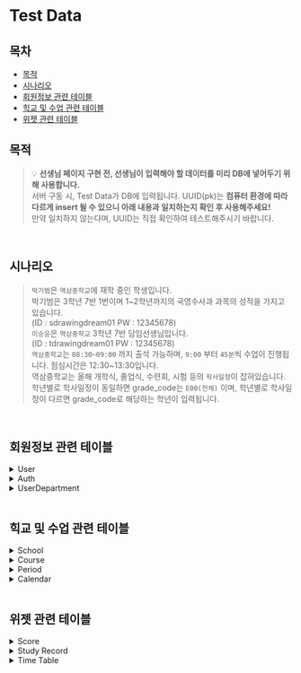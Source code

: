# Test Data

## 목차
- [목적](#목적)
- [시나리오](#시나리오)
- [회원정보 관련 테이블](#회원정보-관련-테이블)
- [힉교 및 수업 관련 테이블](#힉교-및-수업-관련-테이블)
- [위젯 관련 테이블](#위젯-관련-테이블)

## 목적
> 💡 **선생님 페이지 구현 전, 선생님이 입력해야 할 데이터를 미리 DB에 넣어두기 위해 사용합니다.** <br>
서버 구동 시, Test Data가 DB에 입력됩니다.
UUID(pk)는 **컴퓨터 환경에 따라 다르게 insert 될 수 있으니 아래 내용과 일치하는지 확인 후 사용해주세요!** <br>
만약 일치하지 않는다며, UUID는 직접 확인하여 테스트해주시기 바랍니다.
>
<br/>

## 시나리오
> `박기범`은 `역삼중학교`에 재학 중인 학생입니다. <br/>
박기범은 3학년 7반 1번이며 1~2학년까지의 국영수사과 과목의 성적을 가지고 있습니다.<br>
(ID : sdrawingdream01 PW : 12345678)<br>
`이승윤`은 `역삼중학교` 3학년 7반 담임선생님입니다. <br>
(ID : tdrawingdream01 PW : 12345678)<br>
`역삼중학교`는 `08:30~09:00` 까지 출석 가능하며, `9:00` 부터 `45분`씩 수업이 진행됩니다. 점심시간은 12:30~13:30입니다.<br>
역삼중학교는 올해 개학식, 졸업식, 수련회, 시험 등의 `학사일정`이 잡혀있습니다. <br>
학년별로 학사일정이 동일하면 grade_code는 `E00(전체)` 이며, 학년별로 학사일정이 다르면 grade_code로 해당하는 학년이 입력됩니다.
> 
<br/>

## 회원정보 관련 테이블
<details>
  <summary>User</summary>

- 유저의 기본정보가 들어가는 테이블

| id | address | address_detail | del_yn | parent_phone | phone | user_email | user_name |
| --- | --- | --- | --- | --- | --- | --- | --- |
| 00c382c2-bc41-c382-c2b2-3cc383c2ac43 |  |  | 0 | 0 | 0 | taek@naver.com | 이은택 |
| 0e5dc382-c28d-48c3-82c2-8a27485fc382 | 서울 강남구 가로수길 9 (신사동) 싸피빌딩 | 207호 | 0 | 0 | 1070000000 | teacherpark@korea.kr | 이승윤 |
| 1d7cc383-c2bb-3c61-c382-c28f4fc383c2 | 서울 마포구 가양대로 1 (상암동) | 101동 1006호 | 0 | 1090000000 | 1030000000 | sonchanghyun@naver.com | 손창현 |
| 2e3117c3-83c2-a2c3-83c2-9cc383c28443 |  |  | 0 | 0 | 0 | injubi@naver.com | 인주비 |
| 5cc382c2-9241-c383-c297-32c383c28440 | 서울 마포구 마포대로 108 (공덕동) | 308동 805호 | 0 | 1090000000 | 1050000000 | leedaye@naver.com | 이다예 |
| 62c382c2-a251-3e19-c382-c2b34b46c382 | 서울 강남구 가로수길 5 (신사동) | 201동 706호 | 0 | 0 | 1090000000 | taek@naver.com | 이은택 |
| 70c382c2-b7c3-83c2-9852-20c382c2a54c | 서울 강남구 역삼로2길 5 (역삼동) 드드아파트 | 1동 304호 | 0 | 1100000000 | 1080000000 | student@naver.com | 박기범 |
| 745106c3-83c2-8871-c382-c28440c382c2 |  |  | 0 | 0 | 0 | jangjunbeom@naver.com | 장준범 |
| c382c286-c382-c28c-c382-c295c383c280 |  |  | 0 | 0 | 0 | taehee@naver.com | 이태희 |
| c382c28d-13c3-83c2-a2c3-83c2a12c0942 |  |  | 0 | 0 | 0 | nahyeon@naver.com | 최나현 |
| c382c29a-c382-c2ad-26c3-83c285c382c2 |  |  | 0 | 0 | 0 | jejinmyeong@naver.com | 제진명 |
| c382c2a0-c382-c284-c383-c29ac383c29c |  |  | 0 | 0 | 0 | joseph@naver.com | 서요셉 |
| c383c2be-7647-c382-c292-502a47c383c2 | 서울 강남구 강남대로 302-2 (역삼동) 드로잉드림 | 1004호 | 0 | 0 | 1010000000 | teacherkim@korea.kr | 안희경 |

</details>


<details>
  <summary>Auth</summary>

- 유저의 로그인 정보가 들어가는 테이블
- 실제 테이블에는 password가 인코딩된 값으로 들어감 (PW:12345678)

| id | password | del_yn | login_id | user_id |
| --- | --- | --- | --- | --- |
| 012731c3-83c2-bd7a-1e40-53c382c2aac3 | ... | 0 | sdrawingdream05 | c382c29a-c382-c2ad-26c3-83c285c382c2 |
| 0b73365e-c383-c2ba-734f-0cc382c2b800 | ... | 0 | tdrawingdream02 | c383c2be-7647-c382-c292-502a47c383c2 |
| 13c383c2-a3c3-82c2-b544-c382c2a41540 | ... | 0 | sdrawingdream08 | c382c28d-13c3-83c2-a2c3-83c2a12c0942 |
| 306a521b-c383-c281-694e-50c382c2aec3 | ... | 0 | sdrawingdream09 | 00c382c2-bc41-c382-c2b2-3cc383c2ac43 |
| 33c383c2-92c3-83c2-9167-c382c285c383 | ... | 0 | sdrawingdream03 | 5cc382c2-9241-c383-c297-32c383c28440 |
| 6b12c383-c2ae-110f-0748-67c382c28651 | ... | 0 | sdrawingdream07 | c382c286-c382-c28c-c382-c295c383c280 |
| 6ec382c2-ba79-c383-c2b2-47784c1bc382 | ... | 0 | sdrawingdream02 | 1d7cc383-c2bb-3c61-c382-c28f4fc383c2 |
| 73c383c2-b4c3-83c2-9072-c383c2972b49 | ... | 0 | sdrawingdream01 | 70c382c2-b7c3-83c2-9852-20c382c2a54c |
| c382c293-c383-c2b5-37c3-82c2ba7c4d4e | ... | 0 | sdrawingdream04 | 2e3117c3-83c2-a2c3-83c2-9cc383c28443 |
| c382c2a6-655f-5cc3-83c2-aa5042c382c2 | ... | 0 | tdrawingdream01 | 0e5dc382-c28d-48c3-82c2-8a27485fc382 |
| c382c2ad-1f7e-106c-c382-c29246c382c2 | ... | 0 | sdrawingdream10 | c382c2a0-c382-c284-c383-c29ac383c29c |
| c383c2a0-376c-5737-0e41-2cc382c2b15f | ... | 0 | tdrawingdream03 | 62c382c2-a251-3e19-c382-c2b34b46c382 |
| c383c2b4-c383-c2b0-c383-c294c383c292 | ... | 0 | sdrawingdream06 | 745106c3-83c2-8871-c382-c28440c382c2 |
</details>

<details>
  <summary>UserDepartment</summary>

- 유저의 소속정보가 들어가는 테이블

| id | approval_code | class_code | del_yn | grade_code | state_code | student_no | user_code | school_id | user_id |
| --- | --- | --- | --- | --- | --- | --- | --- | --- | --- |
| c3bf1064-c3ad-3cc2-8c47-c292c297c29a | N01 | F02 | 0 | E01 |  |  | A03 | 6dc382c2-ae11-72c3-82c2-9e194cc382c2 | c383c2be-7647-c382-c292-502a47c383c2 |
| c3b4c299-c3a4-c3b5-590b-4a7ac290c384 | N01 | F07 | 0 | E03 |  | 4 | A04 | 6dc382c2-ae11-72c3-82c2-9e194cc382c2 | 2e3117c3-83c2-a2c3-83c2-9cc383c28443 |
| 3bc2a019-31c2-a972-41c2-a9c2be461ec3 | N01 | F07 | 0 | E03 |  | 5 | A04 | 6dc382c2-ae11-72c3-82c2-9e194cc382c2 | c382c29a-c382-c2ad-26c3-83c285c382c2 |
| 1bc38522-6646-2243-c399-c2a0c295c387 | N01 | F07 | 0 | E03 |  | 2 | A04 | 6dc382c2-ae11-72c3-82c2-9e194cc382c2 | 1d7cc383-c2bb-3c61-c382-c28f4fc383c2 |
| c3956dc3-a8c2-aec2-9e21-4437c29bc28b | N01 | F07 | 0 | E03 |  | 6 | A04 | 6dc382c2-ae11-72c3-82c2-9e194cc382c2 | 745106c3-83c2-8871-c382-c28440c382c2 |
| c28d2fc2-8dc2-bbc2-bdc3-9c4803c29dc2 | N01 | F07 | 0 | E03 |  | 7 | A04 | 6dc382c2-ae11-72c3-82c2-9e194cc382c2 | c382c28d-13c3-83c2-a2c3-83c2a12c0942 |
| c29027c2-81c3-914a-374d-46c299c2b0c3 | N01 | F07 | 0 | E03 |  | 8 | A04 | 6dc382c2-ae11-72c3-82c2-9e194cc382c2 | c382c2a0-c382-c284-c383-c29ac383c29c |
| 572f62c3-8f22-c399-4fc3-94c2bd4d066b | N01 | F05 | 0 | E02 |  |  | A03 | 6dc382c2-ae11-72c3-82c2-9e194cc382c2 | 62c382c2-a251-3e19-c382-c2b34b46c382 |
| c3b8c2b7-c399-c39d-08c2-a94705c2bbc2 | N01 | F07 | 0 | E03 |  | 1 | A04 | 6dc382c2-ae11-72c3-82c2-9e194cc382c2 | 70c382c2-b7c3-83c2-9852-20c382c2a54c |
| 6e00c38e-61c3-bb57-4a50-c2acc2bd6d2a | N01 | F07 | 0 | E03 |  | 3 | A04 | 6dc382c2-ae11-72c3-82c2-9e194cc382c2 | 5cc382c2-9241-c383-c297-32c383c28440 |
| 2e1dc284-c28f-c297-c394-456fc294c388 | N01 | F07 | 0 | E03 |  |  | A03 | 6dc382c2-ae11-72c3-82c2-9e194cc382c2 | 0e5dc382-c28d-48c3-82c2-8a27485fc382 |
| c2882557-c38d-c2b3-7c49-c2b6c2b7c2a5 | N01 | F07 | 0 | E03 |  | 9 | A04 | 6dc382c2-ae11-72c3-82c2-9e194cc382c2 | c382c286-c382-c28c-c382-c295c383c280 |
| 04496256-4515-49c2-bac2-af10c3ab6f36 | N01 | F07 | 0 | E03 |  | 10 | A04 | 6dc382c2-ae11-72c3-82c2-9e194cc382c2 | 00c382c2-bc41-c382-c2b2-3cc383c2ac43 |
</details>
<br/>

## 힉교 및 수업 관련 테이블
<details>
  <summary>School</summary>

- 학교정보가 들어가는 테이블

| id | school_code | school_name | school_serial_no | del_yn |
| --- | --- | --- | --- | --- |
| 6dc382c2-ae11-72c3-82c2-9e194cc382c2 | D02 | 역삼중학교 | 7091444 | false |

</details>


<details>
  <summary>Course</summary>

- 수업정보가 들어가는 테이블

| id | del_yn | online_class_exists_yn | subject_code | user_id |
| --- | --- | --- | --- | --- |
| 2f3b55c3-83c2-a244-c383-c2a342c383c2 | 0 | 0 | G0503 | 62c382c2-a251-3e19-c382-c2b34b46c382 |
| 42c383c2-a2c3-82c2-bf50-775e4a66c382 | 0 | 0 | G0900 | 0e5dc382-c28d-48c3-82c2-8a27485fc382 |
| 594364c3-83c2-b1c3-82c2-bec383c29a4d | 0 | 0 | G0700 | 0e5dc382-c28d-48c3-82c2-8a27485fc382 |
| 6bc382c2-90c3-82c2-a265-5a4d4802c382 | 0 | 0 | G0100 | c383c2be-7647-c382-c292-502a47c383c2 |
| c382c280-4bc3-83c2-9135-c382c2a4c383 | 0 | 0 | G0200 | c383c2be-7647-c382-c292-502a47c383c2 |
| c382c28c-c382-c2b5-2957-7900481cc382 | 0 | 0 | G1001 | 62c382c2-a251-3e19-c382-c2b34b46c382 |
| c382c296-4246-c382-c2b5-07c383c2934f | 0 | 0 | G0600 | 0e5dc382-c28d-48c3-82c2-8a27485fc382 |
| c382c2a8-1112-08c3-82c2-ad4b4ac382c2 | 0 | 0 | G1006 | 62c382c2-a251-3e19-c382-c2b34b46c382 |
| c383c284-c383-c286-20c3-83c28ec382c2 | 0 | 0 | G0500 | 0e5dc382-c28d-48c3-82c2-8a27485fc382 |
| c383c2ad-6113-c383-c2b2-1d254572c382 | 0 | 0 | G1100 | 0e5dc382-c28d-48c3-82c2-8a27485fc382 |
| c383c2b0-c383-c295-c382-c29031772946 | 0 | 0 | G0400 | 62c382c2-a251-3e19-c382-c2b34b46c382 |
| c383c2b2-6552-154c-724b-c382c2adc382 | 0 | 0 | G0300 | c383c2be-7647-c382-c292-502a47c383c2 |
| c383c2b6-c383-c2ab-043a-7d7e42c382c2 | 0 | 0 | G0802 | 0e5dc382-c28d-48c3-82c2-8a27485fc382 |
| c383c2bd-64c3-82c2-92c3-83c2b5c383c2 | 0 | 0 | G0801 | c383c2be-7647-c382-c292-502a47c383c2 |
</details>

<details>
  <summary>Period</summary>

- 교시별 시간표 정보가 들어가는 테이블

| id | del_yn | end_time | period_code | start_time | school_id |
| --- | --- | --- | --- | --- | --- |
| 18c383c2-9fc3-82c2-8ac3-83c2956e6249 | 0 | 10:40:00 | I02 | 09:55:00 | 6dc382c2-ae11-72c3-82c2-9e194cc382c2 |
| 35c383c2-a1c3-83c2-a0c3-82c29e1b1d49 | 0 | 11:35:00 | I03 | 10:50:00 | 6dc382c2-ae11-72c3-82c2-9e194cc382c2 |
| 40c382c2-93c3-83c2-b6c3-82c2ba6bc383 | 0 | 16:05:00 | I07 | 15:20:00 | 6dc382c2-ae11-72c3-82c2-9e194cc382c2 |
| 40c382c2-970b-2a63-c383-c2834fc382c2 | 0 | 15:10:00 | I06 | 14:25:00 | 6dc382c2-ae11-72c3-82c2-9e194cc382c2 |
| c382c29a-4903-3e56-214b-3fc382c284c3 | 0 | 17:00:00 | I08 | 16:15:00 | 6dc382c2-ae11-72c3-82c2-9e194cc382c2 |
| c382c29d-c382-c2ae-62c3-82c292c383c2 | 0 | 12:30:00 | I04 | 11:45:00 | 6dc382c2-ae11-72c3-82c2-9e194cc382c2 |
| c382c2b4-1e77-c382-c2bf-067a441fc382 | 0 | 09:45:00 | I01 | 09:00:00 | 6dc382c2-ae11-72c3-82c2-9e194cc382c2 |
| c382c2be-79c3-82c2-b4c3-83c29f2ac383 | 0 | 14:15:00 | I05 | 13:30:00 | 6dc382c2-ae11-72c3-82c2-9e194cc382c2 |
| c383c2bd-0e6f-09c3-82c2-9b4a4000c382 | 0 | 09:00:00 | I00 | 08:30:00 | 6dc382c2-ae11-72c3-82c2-9e194cc382c2 |
</details>

<details>
  <summary>Calendar</summary>

- 학교별 학사일정 정보가 들어가는 테이블

| id | calendar_code | del_yn | end_date | grade_code | semester_code | start_date | test_code | school_id |
| --- | --- | --- | --- | --- | --- | --- | --- | --- |
| 00c383c2-b108-c383-c2af-c382c2b86742 | J10 | 0 | 2022-12-08 | E03 | O02 | 2022-12-07 | J1002 | 6dc382c2-ae11-72c3-82c2-9e194cc382c2 |
| 06c382c2-b765-7fc3-83c2-ac064c48c382 | J03 | 0 | 2022-07-15 | E00 | O01 | 2022-07-15 |  | 6dc382c2-ae11-72c3-82c2-9e194cc382c2 |
| 183a2f28-1fc3-83c2-8a4e-c383c2aec382 | J07 | 0 | 2022-10-25 | E02 | O02 | 2022-10-23 |  | 6dc382c2-ae11-72c3-82c2-9e194cc382c2 |
| 194bc383-c28c-1dc3-82c2-90c383c2ac47 | J10 | 0 | 2022-07-05 | E02 | O01 | 2022-07-04 | J1002 | 6dc382c2-ae11-72c3-82c2-9e194cc382c2 |
| 1c46c383-c292-0ac3-82c2-8401454ec382 | J08 | 0 | 2022-10-25 | E01 | O02 | 2022-10-23 |  | 6dc382c2-ae11-72c3-82c2-9e194cc382c2 |
| 331d7605-0f1a-477e-c382-c2b1c382c287 | J09 | 0 | 2022-12-28 | E02 | O02 | 2022-12-28 |  | 6dc382c2-ae11-72c3-82c2-9e194cc382c2 |
| 3ac383c2-b544-1d01-7e47-c382c292c382 | J05 | 0 | 2022-05-04 | E00 | O01 | 2022-05-04 |  | 6dc382c2-ae11-72c3-82c2-9e194cc382c2 |
| 3bc382c2-88c3-82c2-b9c3-83c292c382c2 | J01 | 0 | 2022-03-02 | E00 | O01 | 2022-03-02 |  | 6dc382c2-ae11-72c3-82c2-9e194cc382c2 |
| 3e00c382-c2bf-c383-c286-627a45c383c2 | J10 | 0 | 2022-10-05 | E03 | O02 | 2022-10-04 | J1001 | 6dc382c2-ae11-72c3-82c2-9e194cc382c2 |
| 505f61c3-82c2-b4c3-82c2-bc274003c382 | J09 | 0 | 2022-12-28 | E01 | O02 | 2022-12-28 |  | 6dc382c2-ae11-72c3-82c2-9e194cc382c2 |
| 5a01c382-c292-c383-c2a6-c382c2aec382 | J02 | 0 | 2022-12-28 | E03 | O02 | 2022-12-28 |  | 6dc382c2-ae11-72c3-82c2-9e194cc382c2 |
| 61c382c2-9c33-442d-5f47-c383c281c382 | J10 | 0 | 2022-04-28 | E02 | O01 | 2022-04-27 | J1001 | 6dc382c2-ae11-72c3-82c2-9e194cc382c2 |
| 78c382c2-8cc3-83c2-8bc3-83c2bac383c2 | J10 | 0 | 2022-12-08 | E02 | O02 | 2022-12-07 | J1002 | 6dc382c2-ae11-72c3-82c2-9e194cc382c2 |
| 7f660924-1457-44c3-83c2-80c382c2bec3 | J10 | 0 | 2022-04-28 | E03 | O01 | 2022-04-27 | J1001 | 6dc382c2-ae11-72c3-82c2-9e194cc382c2 |
| c382c2a3-5dc3-82c2-a3c3-83c293c382c2 | J10 | 0 | 2022-07-05 | E03 | O01 | 2022-07-04 | J1002 | 6dc382c2-ae11-72c3-82c2-9e194cc382c2 |
| c382c2bb-30c3-82c2-a518-c382c2aec382 | J06 | 0 | 2022-05-13 | E00 | O01 | 2022-05-13 |  | 6dc382c2-ae11-72c3-82c2-9e194cc382c2 |
| c383c2a7-04c3-82c2-aec3-83c2ba5ac383 | J10 | 0 | 2022-10-05 | E02 | O02 | 2022-10-04 | J1001 | 6dc382c2-ae11-72c3-82c2-9e194cc382c2 |
| c383c2ad-55c3-83c2-b32e-64c383c28e4b | J04 | 0 | 2022-08-08 | E00 | O02 | 2022-08-08 |  | 6dc382c2-ae11-72c3-82c2-9e194cc382c2 |
| c383c2b5-c382-c2a2-c383-c2a424c382c2 | J07 | 0 | 2022-10-25 | E03 | O02 | 2022-10-23 |  | 6dc382c2-ae11-72c3-82c2-9e194cc382c2 |
| c38d2977-c3be-c28e-6e11-c3acc296c28c | J05 | 0 | 2022-02-14 | E00 | O02 | 2022-02-14 |  | 6dc382c2-ae11-72c3-82c2-9e194cc382c2 |
| c38d2978-1cc2-8e6e-11c3-acc296c28cc2 | J02 | 0 | 2022-02-11 | E00 | O02 | 2022-02-11 |  | 6dc382c2-ae11-72c3-82c2-9e194cc382c2 |

</details>
<br/>

## 위젯 관련 테이블
<details>
  <summary>Score</summary>

- 학생별 성적정보가 들어가는 테이블
- 박기범 학생 1~2학년까지의 국영수사과 과목 성적
    
    | id | grade_code | semester_code | test_code | subject_code | score | del_yn | user_id |
    | --- | --- | --- | --- | --- | --- | --- | --- |
    | 00443911-c382-c2a6-774b-c383c2abc382 | 0 | E01 | 96 | O02 | G0200 | J1001 | 70c382c2-b7c3-83c2-9852-20c382c2a54c |
    | 00c382c2-b5c3-83c2-b9c3-82c28921c382 | 0 | E01 | 92 | O02 | G0100 | J1001 | 70c382c2-b7c3-83c2-9852-20c382c2a54c |
    | 1f731871-c382-c297-c382-c28d460ac382 | 0 | E01 | 98 | O01 | G0300 | J1002 | 70c382c2-b7c3-83c2-9852-20c382c2a54c |
    | 22c382c2-a230-c382-c292-c383c2b15140 | 0 | E02 | 78 | O01 | G0300 | J1002 | 70c382c2-b7c3-83c2-9852-20c382c2a54c |
    | 26c382c2-a1c3-83c2-8504-5b354919c382 | 0 | E01 | 100 | O01 | G0100 | J1001 | 70c382c2-b7c3-83c2-9852-20c382c2a54c |
    | 2cc383c2-bb2d-612f-3a45-14c382c2802c | 0 | E01 | 93 | O01 | G0300 | J1001 | 70c382c2-b7c3-83c2-9852-20c382c2a54c |
    | 32c383c2-9c7c-0ac3-82c2-8b594439c382 | 0 | E02 | 88 | O01 | G0100 | J1002 | 70c382c2-b7c3-83c2-9852-20c382c2a54c |
    | 41597d2a-4529-4206-c382-c2a5c382c2bf | 0 | E02 | 100 | O01 | G0300 | J1001 | 70c382c2-b7c3-83c2-9852-20c382c2a54c |
    | 41c382c2-80c3-82c2-97c3-82c2b2c383c2 | 0 | E01 | 80 | O02 | G0100 | J1002 | 70c382c2-b7c3-83c2-9852-20c382c2a54c |
    | 4373c382-c28e-c383-c286-c382c2bfc382 | 0 | E02 | 100 | O01 | G0500 | J1002 | 70c382c2-b7c3-83c2-9852-20c382c2a54c |
    | 4621c382-c2a7-51c3-83c2-b24941c382c2 | 0 | E01 | 100 | O01 | G0500 | J1002 | 70c382c2-b7c3-83c2-9852-20c382c2a54c |
    | 5271c382-c2a2-c383-c293-c383c2871d44 | 0 | E01 | 89 | O01 | G0200 | J1001 | 70c382c2-b7c3-83c2-9852-20c382c2a54c |
    | 537d5037-c383-c2b6-0f47-69c382c28ec3 | 0 | E02 | 85 | O02 | G0500 | J1002 | 70c382c2-b7c3-83c2-9852-20c382c2a54c |
    | 53c382c2-8552-c382-c285-471c4cc382c2 | 0 | E01 | 95 | O02 | G0600 | J1001 | 70c382c2-b7c3-83c2-9852-20c382c2a54c |
    | 56323651-1808-4239-c382-c2ac3762c382 | 0 | E01 | 88 | O01 | G0600 | J1002 | 70c382c2-b7c3-83c2-9852-20c382c2a54c |
    | 5704c382-c284-5273-c383-c28e40c383c2 | 0 | E01 | 78 | O01 | G0100 | J1002 | 70c382c2-b7c3-83c2-9852-20c382c2a54c |
    | 5e5a4808-242f-494e-c382-c288c383c29d | 0 | E02 | 96 | O02 | G0600 | J1001 | 70c382c2-b7c3-83c2-9852-20c382c2a54c |
    | 5e62394d-c382-c282-c382-c281464cc382 | 0 | E02 | 92 | O01 | G0200 | J1002 | 70c382c2-b7c3-83c2-9852-20c382c2a54c |
    | 60352fc3-83c2-8220-c383-c2be44c382c2 | 0 | E01 | 90 | O01 | G0200 | J1002 | 70c382c2-b7c3-83c2-9852-20c382c2a54c |
    | 69612dc3-82c2-b9c3-83c2-98c382c2af4f | 0 | E01 | 100 | O02 | G0300 | J1002 | 70c382c2-b7c3-83c2-9852-20c382c2a54c |
    | 6a346971-c382-c293-c382-c2ac4b32c382 | 0 | E02 | 85 | O01 | G0500 | J1001 | 70c382c2-b7c3-83c2-9852-20c382c2a54c |
    | 74c382c2-a4c3-83c2-8779-65c382c29948 | 0 | E01 | 94 | O02 | G0300 | J1001 | 70c382c2-b7c3-83c2-9852-20c382c2a54c |
    | 787bc382-c2b5-71c3-83c2-8bc382c2984a | 0 | E02 | 84 | O02 | G0300 | J1002 | 70c382c2-b7c3-83c2-9852-20c382c2a54c |
    | 7a2d47c3-82c2-90c3-83c2-97384b79c382 | 0 | E02 | 98 | O02 | G0100 | J1002 | 70c382c2-b7c3-83c2-9852-20c382c2a54c |
    | 7dc383c2-916b-55c3-83c2-b5c383c28741 | 0 | E01 | 80 | O01 | G0600 | J1001 | 70c382c2-b7c3-83c2-9852-20c382c2a54c |
    | c382c283-c382-c28b-204e-13c383c2ab4e | 0 | E02 | 85 | O02 | G0500 | J1001 | 70c382c2-b7c3-83c2-9852-20c382c2a54c |
    | c382c28e-c382-c2b5-c382-c29b66c383c2 | 0 | E02 | 86 | O02 | G0100 | J1001 | 70c382c2-b7c3-83c2-9852-20c382c2a54c |
    | c382c299-c383-c29e-c383-c2bec383c28e | 0 | E01 | 100 | O02 | G0500 | J1001 | 70c382c2-b7c3-83c2-9852-20c382c2a54c |
    | c382c29c-411e-c383-c287-c382c2b3c383 | 0 | E01 | 100 | O02 | G0600 | J1002 | 70c382c2-b7c3-83c2-9852-20c382c2a54c |
    | c382c2af-59c3-82c2-9405-c383c2803948 | 0 | E01 | 76 | O01 | G0500 | J1001 | 70c382c2-b7c3-83c2-9852-20c382c2a54c |
    | c382c2bd-c383-c2a3-c383-c29dc383c2b4 | 0 | E02 | 80 | O01 | G0200 | J1001 | 70c382c2-b7c3-83c2-9852-20c382c2a54c |
    | c383c285-6ac3-83c2-aec3-83c29bc382c2 | 0 | E01 | 75 | O02 | G0200 | J1002 | 70c382c2-b7c3-83c2-9852-20c382c2a54c |
    | c383c291-1d2b-51c3-83c2-8bc383c2a74a | 0 | E02 | 80 | O01 | G0600 | J1001 | 70c382c2-b7c3-83c2-9852-20c382c2a54c |
    | c383c294-c383-c281-c382-c2a23c797143 | 0 | E02 | 82 | O02 | G0300 | J1001 | 70c382c2-b7c3-83c2-9852-20c382c2a54c |
    | c383c295-c382-c2ae-6fc3-83c293623a40 | 0 | E02 | 88 | O02 | G0200 | J1001 | 70c382c2-b7c3-83c2-9852-20c382c2a54c |
    | c383c296-c382-c2b7-2e4e-c383c298c382 | 0 | E02 | 72 | O01 | G0100 | J1001 | 70c382c2-b7c3-83c2-9852-20c382c2a54c |
    | c383c299-c383-c2b4-c382-c2a5c383c295 | 0 | E02 | 92 | O02 | G0200 | J1002 | 70c382c2-b7c3-83c2-9852-20c382c2a54c |
    | c383c2a1-c383-c2a8-54c3-83c29027c383 | 0 | E01 | 95 | O02 | G0500 | J1002 | 70c382c2-b7c3-83c2-9852-20c382c2a54c |
    | c383c2ba-40c3-82c2-aec3-82c2b9c382c2 | 0 | E02 | 97 | O02 | G0600 | J1002 | 70c382c2-b7c3-83c2-9852-20c382c2a54c |
    | c383c2bd-c382-c28c-c383-c293c382c295 | 0 | E02 | 74 | O01 | G0600 | J1002 | 70c382c2-b7c3-83c2-9852-20c382c2a54c |
</details>


<details>
  <summary>Study Record</summary>

- 학생별 공부기록 정보가 들어가는 테이블

| id | del_yn | duration_time | end_time | start_time | study_date | title | user_id |
| --- | --- | --- | --- | --- | --- | --- | --- |
| 2353c29b-c3a5-21c2-bf46-57c29f4cc3b6 | 0 | 01:00:00 | 2022-02-16 11:30:00.000000 | 2022-02-16 10:30:00.000000 | 2022-02-16 | 영어 | 70c382c2-b7c3-83c2-9852-20c382c2a54c |
| 2a6ac381-11c2-a631-4e15-c29a38c2a0c2 | 0 | 01:15:00 | ‣ | ‣ | ‣ | 과학 | 70c382c2-b7c3-83c2-9852-20c382c2a54c |
| 34c3a0c2-ba59-c2b3-c2bb-49c38bc2adc3 | 0 | 00:50:00 | ‣ | ‣ | ‣ | 국어 | 70c382c2-b7c3-83c2-9852-20c382c2a54c |
| 4370c284-c3ab-5dc3-8841-c287c28c5a52 | 0 | 00:50:00 | ‣ | ‣ | ‣ | 국어 | 70c382c2-b7c3-83c2-9852-20c382c2a54c |
| 54c2ba02-c2b0-c39a-c381-4cc28cc2b37b | 0 | 00:50:00 | ‣ | ‣ | ‣ | 국어 | 70c382c2-b7c3-83c2-9852-20c382c2a54c |
| 5dc28ac2-9152-c3ae-c2a3-441bc29f4fc2 | 0 | 01:15:00 | ‣ | ‣ | ‣ | 과학 | 70c382c2-b7c3-83c2-9852-20c382c2a54c |
| 6c0bc3a0-5f68-6a45-28c2-a64503c296c3 | 0 | 01:00:00 | ‣ | ‣ | ‣ | 영어 | 70c382c2-b7c3-83c2-9852-20c382c2a54c |
| c39879c2-810d-52c3-a84f-11c2963cc3bc | 0 | 01:00:00 | ‣ | ‣ | ‣ | 영어 | 70c382c2-b7c3-83c2-9852-20c382c2a54c |
| c39a5847-c2ab-c2ae-c2a2-4ec3a1c2b8c3 | 0 | 01:15:00 | ‣ | ‣ | ‣ | 과학 | 70c382c2-b7c3-83c2-9852-20c382c2a54c |
</details>


<details>
  <summary>Time Table</summary>

- 학생별 교과 시간표가 들어가는 테이블(박기범 학생 Data만 예시로 나타냄)

| id | day_code | del_yn | period_code | semester_code | course_id | user_id |
| --- | --- | --- | --- | --- | --- | --- |
| c28a615c-c283-c28e-6e11-c3acc296c28c | H01 | 0 | I01 | O01 | 6bc382c2-90c3-82c2-a265-5a4d4802c382 | c382c29a-c382-c2ad-26c3-83c285c382c2 |
| c28a615c-c28b-c28e-6e11-c3acc296c28c | H01 | 0 | I02 | O01 | c382c280-4bc3-83c2-9135-c382c2a4c383 | c382c29a-c382-c2ad-26c3-83c285c382c2 |
| c28a615c-c291-c28e-6e11-c3acc296c28c | H01 | 0 | I03 | O01 | c383c2b2-6552-154c-724b-c382c2adc382 | c382c29a-c382-c2ad-26c3-83c285c382c2 |
| c28a615c-c299-c28e-6e11-c3acc296c28c | H01 | 0 | I04 | O01 | 594364c3-83c2-b1c3-82c2-bec383c29a4d | c382c29a-c382-c2ad-26c3-83c285c382c2 |
| c28a615c-c2a2-c28e-6e11-c3acc296c28c | H01 | 0 | I05 | O01 | c383c2b6-c383-c2ab-043a-7d7e42c382c2 | c382c29a-c382-c2ad-26c3-83c285c382c2 |
| c28a615c-c2a8-c28e-6e11-c3acc296c28c | H01 | 0 | I06 | O01 | c382c28c-c382-c2b5-2957-7900481cc382 | c382c29a-c382-c2ad-26c3-83c285c382c2 |
| c28a615c-c2b0-c28e-6e11-c3acc296c28c | H01 | 0 | I07 | O01 | c383c2b0-c383-c295-c382-c29031772946 | c382c29a-c382-c2ad-26c3-83c285c382c2 |
| c28a615c-c2b7-c28e-6e11-c3acc296c28c | H02 | 0 | I01 | O01 | c383c2b2-6552-154c-724b-c382c2adc382 | c382c29a-c382-c2ad-26c3-83c285c382c2 |
| c28a615c-c2be-c28e-6e11-c3acc296c28c | H02 | 0 | I02 | O01 | c383c284-c383-c286-20c3-83c28ec382c2 | c382c29a-c382-c2ad-26c3-83c285c382c2 |
| c28a615c-c385-c28e-6e11-c3acc296c28c | H02 | 0 | I03 | O01 | 42c383c2-a2c3-82c2-bf50-775e4a66c382 | c382c29a-c382-c2ad-26c3-83c285c382c2 |
| c28a615c-c38c-c28e-6e11-c3acc296c28c | H02 | 0 | I04 | O01 | c382c280-4bc3-83c2-9135-c382c2a4c383 | c382c29a-c382-c2ad-26c3-83c285c382c2 |
| c28a615c-c392-c28e-6e11-c3acc296c28c | H02 | 0 | I05 | O01 | c383c2ad-6113-c383-c2b2-1d254572c382 | c382c29a-c382-c2ad-26c3-83c285c382c2 |
| c28a615c-c39a-c28e-6e11-c3acc296c28c | H02 | 0 | I06 | O01 | 6bc382c2-90c3-82c2-a265-5a4d4802c382 | c382c29a-c382-c2ad-26c3-83c285c382c2 |
| c28a615c-c3a1-c28e-6e11-c3acc296c28c | H02 | 0 | I07 | O01 | 2f3b55c3-83c2-a244-c383-c2a342c383c2 | c382c29a-c382-c2ad-26c3-83c285c382c2 |
| c28a615c-c3a8-c28e-6e11-c3acc296c28c | H03 | 0 | I01 | O01 | c383c284-c383-c286-20c3-83c28ec382c2 | c382c29a-c382-c2ad-26c3-83c285c382c2 |
| c28a615c-c3be-c28e-6e11-c3acc296c28c | H03 | 0 | I02 | O01 | c382c296-4246-c382-c2b5-07c383c2934f | c382c29a-c382-c2ad-26c3-83c285c382c2 |
| c28a615d-05c2-8e6e-11c3-acc296c28cc2 | H03 | 0 | I03 | O01 | c383c2b2-6552-154c-724b-c382c2adc382 | c382c29a-c382-c2ad-26c3-83c285c382c2 |
| c28a615d-0ec2-8e6e-11c3-acc296c28cc2 | H03 | 0 | I04 | O01 | 6bc382c2-90c3-82c2-a265-5a4d4802c382 | c382c29a-c382-c2ad-26c3-83c285c382c2 |
| c28a615d-15c2-8e6e-11c3-acc296c28cc2 | H03 | 0 | I05 | O01 | c383c2b0-c383-c295-c382-c29031772946 | c382c29a-c382-c2ad-26c3-83c285c382c2 |
| c28a615d-1cc2-8e6e-11c3-acc296c28cc2 | H03 | 0 | I06 | O01 | c383c2b6-c383-c2ab-043a-7d7e42c382c2 | c382c29a-c382-c2ad-26c3-83c285c382c2 |
| c28a615d-23c2-8e6e-11c3-acc296c28cc2 | H03 | 0 | I07 | O01 | c383c2ad-6113-c383-c2b2-1d254572c382 | c382c29a-c382-c2ad-26c3-83c285c382c2 |
| c28a615d-2ac2-8e6e-11c3-acc296c28cc2 | H04 | 0 | I01 | O01 | 594364c3-83c2-b1c3-82c2-bec383c29a4d | c382c29a-c382-c2ad-26c3-83c285c382c2 |
| c28a615d-32c2-8e6e-11c3-acc296c28cc2 | H04 | 0 | I02 | O01 | c382c280-4bc3-83c2-9135-c382c2a4c383 | c382c29a-c382-c2ad-26c3-83c285c382c2 |
| c28a615d-3ac2-8e6e-11c3-acc296c28cc2 | H04 | 0 | I03 | O01 | c383c2b0-c383-c295-c382-c29031772946 | c382c29a-c382-c2ad-26c3-83c285c382c2 |
| c28a615d-42c2-8e6e-11c3-acc296c28cc2 | H04 | 0 | I04 | O01 | c383c2bd-64c3-82c2-92c3-83c2b5c383c2 | c382c29a-c382-c2ad-26c3-83c285c382c2 |
| c28a615d-48c2-8e6e-11c3-acc296c28cc2 | H04 | 0 | I05 | O01 | 6bc382c2-90c3-82c2-a265-5a4d4802c382 | c382c29a-c382-c2ad-26c3-83c285c382c2 |
| c28a615d-50c2-8e6e-11c3-acc296c28cc2 | H04 | 0 | I06 | O01 | 2f3b55c3-83c2-a244-c383-c2a342c383c2 | c382c29a-c382-c2ad-26c3-83c285c382c2 |
| c28a615d-56c2-8e6e-11c3-acc296c28cc2 | H04 | 0 | I07 | O01 | c382c296-4246-c382-c2b5-07c383c2934f | c382c29a-c382-c2ad-26c3-83c285c382c2 |
| c28a615d-61c2-8e6e-11c3-acc296c28cc2 | H05 | 0 | I01 | O01 | c382c280-4bc3-83c2-9135-c382c2a4c383 | c382c29a-c382-c2ad-26c3-83c285c382c2 |
| c28a615d-66c2-8e6e-11c3-acc296c28cc2 | H05 | 0 | I02 | O01 | c383c2bd-64c3-82c2-92c3-83c2b5c383c2 | c382c29a-c382-c2ad-26c3-83c285c382c2 |
| c28a615d-c2a5-c28e-6e11-c3acc296c28c | H05 | 0 | I03 | O01 | c382c2a8-1112-08c3-82c2-ad4b4ac382c2 | c382c29a-c382-c2ad-26c3-83c285c382c2 |
| c28a615d-c2ad-c28e-6e11-c3acc296c28c | H05 | 0 | I04 | O01 | c383c2b0-c383-c295-c382-c29031772946 | c382c29a-c382-c2ad-26c3-83c285c382c2 |
| c28a615d-c2b3-c28e-6e11-c3acc296c28c | H05 | 0 | I05 | O01 | c383c2b6-c383-c2ab-043a-7d7e42c382c2 | c382c29a-c382-c2ad-26c3-83c285c382c2 |
| c28a615d-c2ba-c28e-6e11-c3acc296c28c | H05 | 0 | I06 | O01 | c382c296-4246-c382-c2b5-07c383c2934f | c382c29a-c382-c2ad-26c3-83c285c382c2 |
| c28a615d-c385-c28e-6e11-c3acc296c28c | H05 | 0 | I07 | O01 | c383c284-c383-c286-20c3-83c28ec382c2 | c382c29a-c382-c2ad-26c3-83c285c382c2 |
| c28a615d-c390-c28e-6e11-c3acc296c28c | H05 | 0 | I08 | O01 | 42c383c2-a2c3-82c2-bf50-775e4a66c382 | c382c29a-c382-c2ad-26c3-83c285c382c2 |
| c293c3a4-c3a1-4ac2-8e6e-11c3acc296c2 | H01 | 0 | I01 | O01 | 6bc382c2-90c3-82c2-a265-5a4d4802c382 | c382c29a-c382-c2ad-26c3-83c285c382c2 |
| c293c3a4-c3a1-50c2-8e6e-11c3acc296c2 | H01 | 0 | I02 | O01 | c382c280-4bc3-83c2-9135-c382c2a4c383 | c382c29a-c382-c2ad-26c3-83c285c382c2 |
| c293c3a4-c3a1-62c2-8e6e-11c3acc296c2 | H01 | 0 | I03 | O01 | c383c2b2-6552-154c-724b-c382c2adc382 | c382c29a-c382-c2ad-26c3-83c285c382c2 |
| c293c3a4-c3a1-67c2-8e6e-11c3acc296c2 | H01 | 0 | I04 | O01 | 594364c3-83c2-b1c3-82c2-bec383c29a4d | c382c29a-c382-c2ad-26c3-83c285c382c2 |
| c293c3a4-c3a1-6cc2-8e6e-11c3acc296c2 | H01 | 0 | I05 | O01 | c383c2b6-c383-c2ab-043a-7d7e42c382c2 | c382c29a-c382-c2ad-26c3-83c285c382c2 |
| c293c3a4-c3a1-72c2-8e6e-11c3acc296c2 | H01 | 0 | I06 | O01 | c382c28c-c382-c2b5-2957-7900481cc382 | c382c29a-c382-c2ad-26c3-83c285c382c2 |
| c293c3a4-c3a1-77c2-8e6e-11c3acc296c2 | H01 | 0 | I07 | O01 | c383c2b0-c383-c295-c382-c29031772946 | c382c29a-c382-c2ad-26c3-83c285c382c2 |
| c293c3a4-c3a1-7cc2-8e6e-11c3acc296c2 | H02 | 0 | I01 | O01 | c383c2b2-6552-154c-724b-c382c2adc382 | c382c29a-c382-c2ad-26c3-83c285c382c2 |
| c293c3a4-c3a1-c281-c28e-6e11c3acc296 | H02 | 0 | I02 | O01 | c383c284-c383-c286-20c3-83c28ec382c2 | c382c29a-c382-c2ad-26c3-83c285c382c2 |
| c293c3a4-c3a1-c286-c28e-6e11c3acc296 | H02 | 0 | I03 | O01 | 42c383c2-a2c3-82c2-bf50-775e4a66c382 | c382c29a-c382-c2ad-26c3-83c285c382c2 |
| c293c3a4-c3a1-c28c-c28e-6e11c3acc296 | H02 | 0 | I04 | O01 | c382c280-4bc3-83c2-9135-c382c2a4c383 | c382c29a-c382-c2ad-26c3-83c285c382c2 |
| c293c3a4-c3a1-c291-c28e-6e11c3acc296 | H02 | 0 | I05 | O01 | c383c2ad-6113-c383-c2b2-1d254572c382 | c382c29a-c382-c2ad-26c3-83c285c382c2 |
| c293c3a4-c3a1-c297-c28e-6e11c3acc296 | H02 | 0 | I06 | O01 | 6bc382c2-90c3-82c2-a265-5a4d4802c382 | c382c29a-c382-c2ad-26c3-83c285c382c2 |
| c293c3a4-c3a1-c29c-c28e-6e11c3acc296 | H02 | 0 | I07 | O01 | 2f3b55c3-83c2-a244-c383-c2a342c383c2 | c382c29a-c382-c2ad-26c3-83c285c382c2 |
| c293c3a4-c3a1-c2a4-c28e-6e11c3acc296 | H03 | 0 | I01 | O01 | c383c284-c383-c286-20c3-83c28ec382c2 | c382c29a-c382-c2ad-26c3-83c285c382c2 |
| c293c3a4-c3a1-c2a9-c28e-6e11c3acc296 | H03 | 0 | I02 | O01 | c382c296-4246-c382-c2b5-07c383c2934f | c382c29a-c382-c2ad-26c3-83c285c382c2 |
| c293c3a4-c3a1-c2ae-c28e-6e11c3acc296 | H03 | 0 | I03 | O01 | c383c2b2-6552-154c-724b-c382c2adc382 | c382c29a-c382-c2ad-26c3-83c285c382c2 |
| c293c3a4-c3a1-c380-c28e-6e11c3acc296 | H03 | 0 | I04 | O01 | 6bc382c2-90c3-82c2-a265-5a4d4802c382 | c382c29a-c382-c2ad-26c3-83c285c382c2 |
| c293c3a4-c3a1-c386-c28e-6e11c3acc296 | H03 | 0 | I05 | O01 | c383c2b0-c383-c295-c382-c29031772946 | c382c29a-c382-c2ad-26c3-83c285c382c2 |
| c293c3a4-c3a1-c38b-c28e-6e11c3acc296 | H03 | 0 | I06 | O01 | c383c2b6-c383-c2ab-043a-7d7e42c382c2 | c382c29a-c382-c2ad-26c3-83c285c382c2 |
| c293c3a4-c3a1-c390-c28e-6e11c3acc296 | H03 | 0 | I07 | O01 | c383c2ad-6113-c383-c2b2-1d254572c382 | c382c29a-c382-c2ad-26c3-83c285c382c2 |
| c293c3a4-c3a1-c394-c28e-6e11c3acc296 | H04 | 0 | I01 | O01 | 594364c3-83c2-b1c3-82c2-bec383c29a4d | c382c29a-c382-c2ad-26c3-83c285c382c2 |
| c293c3a4-c3a1-c399-c28e-6e11c3acc296 | H04 | 0 | I02 | O01 | c382c280-4bc3-83c2-9135-c382c2a4c383 | c382c29a-c382-c2ad-26c3-83c285c382c2 |
| c293c3a4-c3a1-c39f-c28e-6e11c3acc296 | H04 | 0 | I03 | O01 | c383c2b0-c383-c295-c382-c29031772946 | c382c29a-c382-c2ad-26c3-83c285c382c2 |
| c293c3a4-c3a1-c3a4-c28e-6e11c3acc296 | H04 | 0 | I04 | O01 | c383c2bd-64c3-82c2-92c3-83c2b5c383c2 | c382c29a-c382-c2ad-26c3-83c285c382c2 |
| c293c3a4-c3a1-c3aa-c28e-6e11c3acc296 | H04 | 0 | I05 | O01 | 6bc382c2-90c3-82c2-a265-5a4d4802c382 | c382c29a-c382-c2ad-26c3-83c285c382c2 |
| c293c3a4-c3a1-c3b1-c28e-6e11c3acc296 | H04 | 0 | I06 | O01 | 2f3b55c3-83c2-a244-c383-c2a342c383c2 | c382c29a-c382-c2ad-26c3-83c285c382c2 |
| c293c3a4-c3a1-c3b6-c28e-6e11c3acc296 | H04 | 0 | I07 | O01 | c382c296-4246-c382-c2b5-07c383c2934f | c382c29a-c382-c2ad-26c3-83c285c382c2 |
| c293c3a4-c3a1-c3bb-c28e-6e11c3acc296 | H05 | 0 | I01 | O01 | c382c280-4bc3-83c2-9135-c382c2a4c383 | c382c29a-c382-c2ad-26c3-83c285c382c2 |
| c293c3a4-c3a2-00c2-8e6e-11c3acc296c2 | H05 | 0 | I02 | O01 | c383c2bd-64c3-82c2-92c3-83c2b5c383c2 | c382c29a-c382-c2ad-26c3-83c285c382c2 |
| c293c3a4-c3a2-22c2-8e6e-11c3acc296c2 | H05 | 0 | I03 | O01 | c382c2a8-1112-08c3-82c2-ad4b4ac382c2 | c382c29a-c382-c2ad-26c3-83c285c382c2 |
| c293c3a4-c3a2-27c2-8e6e-11c3acc296c2 | H05 | 0 | I04 | O01 | c383c2b0-c383-c295-c382-c29031772946 | c382c29a-c382-c2ad-26c3-83c285c382c2 |
| c293c3a4-c3a2-38c2-8e6e-11c3acc296c2 | H05 | 0 | I05 | O01 | c383c2b6-c383-c2ab-043a-7d7e42c382c2 | c382c29a-c382-c2ad-26c3-83c285c382c2 |
| c293c3a4-c3a2-3ec2-8e6e-11c3acc296c2 | H05 | 0 | I06 | O01 | c382c296-4246-c382-c2b5-07c383c2934f | c382c29a-c382-c2ad-26c3-83c285c382c2 |
| c293c3a4-c3a2-43c2-8e6e-11c3acc296c2 | H05 | 0 | I07 | O01 | c383c284-c383-c286-20c3-83c28ec382c2 | c382c29a-c382-c2ad-26c3-83c285c382c2 |
| c293c3a4-c3a2-48c2-8e6e-11c3acc296c2 | H05 | 0 | I08 | O01 | 42c383c2-a2c3-82c2-bf50-775e4a66c382 | c382c29a-c382-c2ad-26c3-83c285c382c2 |
| c2b228c2-964a-c28e-6e11-c3acc296c28c | H01 | 0 | I01 | O01 | 6bc382c2-90c3-82c2-a265-5a4d4802c382 | c382c29a-c382-c2ad-26c3-83c285c382c2 |
| c2b228c2-964f-c28e-6e11-c3acc296c28c | H01 | 0 | I02 | O01 | c382c280-4bc3-83c2-9135-c382c2a4c383 | c382c29a-c382-c2ad-26c3-83c285c382c2 |
| c2b228c2-9655-c28e-6e11-c3acc296c28c | H01 | 0 | I03 | O01 | c383c2b2-6552-154c-724b-c382c2adc382 | c382c29a-c382-c2ad-26c3-83c285c382c2 |
| c2b228c2-965b-c28e-6e11-c3acc296c28c | H01 | 0 | I04 | O01 | 594364c3-83c2-b1c3-82c2-bec383c29a4d | c382c29a-c382-c2ad-26c3-83c285c382c2 |
| c2b228c2-9661-c28e-6e11-c3acc296c28c | H01 | 0 | I05 | O01 | c383c2b6-c383-c2ab-043a-7d7e42c382c2 | c382c29a-c382-c2ad-26c3-83c285c382c2 |
| c2b228c2-9666-c28e-6e11-c3acc296c28c | H01 | 0 | I06 | O01 | c382c28c-c382-c2b5-2957-7900481cc382 | c382c29a-c382-c2ad-26c3-83c285c382c2 |
| c2b228c2-966c-c28e-6e11-c3acc296c28c | H01 | 0 | I07 | O01 | c383c2b0-c383-c295-c382-c29031772946 | c382c29a-c382-c2ad-26c3-83c285c382c2 |
| c2b228c2-9671-c28e-6e11-c3acc296c28c | H02 | 0 | I01 | O01 | c383c2b2-6552-154c-724b-c382c2adc382 | c382c29a-c382-c2ad-26c3-83c285c382c2 |
| c2b228c2-9676-c28e-6e11-c3acc296c28c | H02 | 0 | I02 | O01 | c383c284-c383-c286-20c3-83c28ec382c2 | c382c29a-c382-c2ad-26c3-83c285c382c2 |
| c2b228c2-967d-c28e-6e11-c3acc296c28c | H02 | 0 | I03 | O01 | 42c383c2-a2c3-82c2-bf50-775e4a66c382 | c382c29a-c382-c2ad-26c3-83c285c382c2 |
| c2b228c2-96c2-8ec2-8e6e-11c3acc296c2 | H02 | 0 | I04 | O01 | c382c280-4bc3-83c2-9135-c382c2a4c383 | c382c29a-c382-c2ad-26c3-83c285c382c2 |
| c2b228c2-96c2-94c2-8e6e-11c3acc296c2 | H02 | 0 | I05 | O01 | c383c2ad-6113-c383-c2b2-1d254572c382 | c382c29a-c382-c2ad-26c3-83c285c382c2 |
| c2b228c2-96c2-99c2-8e6e-11c3acc296c2 | H02 | 0 | I06 | O01 | 6bc382c2-90c3-82c2-a265-5a4d4802c382 | c382c29a-c382-c2ad-26c3-83c285c382c2 |
| c2b228c2-96c2-9fc2-8e6e-11c3acc296c2 | H02 | 0 | I07 | O01 | 2f3b55c3-83c2-a244-c383-c2a342c383c2 | c382c29a-c382-c2ad-26c3-83c285c382c2 |
| c2b228c2-96c2-a4c2-8e6e-11c3acc296c2 | H03 | 0 | I01 | O01 | c383c284-c383-c286-20c3-83c28ec382c2 | c382c29a-c382-c2ad-26c3-83c285c382c2 |
| c2b228c2-96c2-a9c2-8e6e-11c3acc296c2 | H03 | 0 | I02 | O01 | c382c296-4246-c382-c2b5-07c383c2934f | c382c29a-c382-c2ad-26c3-83c285c382c2 |
| c2b228c2-96c2-aec2-8e6e-11c3acc296c2 | H03 | 0 | I03 | O01 | c383c2b2-6552-154c-724b-c382c2adc382 | c382c29a-c382-c2ad-26c3-83c285c382c2 |
| c2b228c2-96c2-b4c2-8e6e-11c3acc296c2 | H03 | 0 | I04 | O01 | 6bc382c2-90c3-82c2-a265-5a4d4802c382 | c382c29a-c382-c2ad-26c3-83c285c382c2 |
| c2b228c2-96c2-b9c2-8e6e-11c3acc296c2 | H03 | 0 | I05 | O01 | c383c2b0-c383-c295-c382-c29031772946 | c382c29a-c382-c2ad-26c3-83c285c382c2 |
| c2b228c2-96c2-bec2-8e6e-11c3acc296c2 | H03 | 0 | I06 | O01 | c383c2b6-c383-c2ab-043a-7d7e42c382c2 | c382c29a-c382-c2ad-26c3-83c285c382c2 |
| c2b228c2-96c3-84c2-8e6e-11c3acc296c2 | H03 | 0 | I07 | O01 | c383c2ad-6113-c383-c2b2-1d254572c382 | c382c29a-c382-c2ad-26c3-83c285c382c2 |
| c2b228c2-96c3-8ac2-8e6e-11c3acc296c2 | H04 | 0 | I01 | O01 | 594364c3-83c2-b1c3-82c2-bec383c29a4d | c382c29a-c382-c2ad-26c3-83c285c382c2 |
| c2b228c2-96c3-8ec2-8e6e-11c3acc296c2 | H04 | 0 | I02 | O01 | c382c280-4bc3-83c2-9135-c382c2a4c383 | c382c29a-c382-c2ad-26c3-83c285c382c2 |
| c2b228c2-96c3-93c2-8e6e-11c3acc296c2 | H04 | 0 | I03 | O01 | c383c2b0-c383-c295-c382-c29031772946 | c382c29a-c382-c2ad-26c3-83c285c382c2 |
| c2b228c2-96c3-9ac2-8e6e-11c3acc296c2 | H04 | 0 | I04 | O01 | c383c2bd-64c3-82c2-92c3-83c2b5c383c2 | c382c29a-c382-c2ad-26c3-83c285c382c2 |
| c2b228c2-96c3-abc2-8e6e-11c3acc296c2 | H04 | 0 | I05 | O01 | 6bc382c2-90c3-82c2-a265-5a4d4802c382 | c382c29a-c382-c2ad-26c3-83c285c382c2 |
| c2b228c2-96c3-b1c2-8e6e-11c3acc296c2 | H04 | 0 | I06 | O01 | 2f3b55c3-83c2-a244-c383-c2a342c383c2 | c382c29a-c382-c2ad-26c3-83c285c382c2 |
| c2b228c2-96c3-b7c2-8e6e-11c3acc296c2 | H04 | 0 | I07 | O01 | c382c296-4246-c382-c2b5-07c383c2934f | c382c29a-c382-c2ad-26c3-83c285c382c2 |
| c2b228c2-96c3-bcc2-8e6e-11c3acc296c2 | H05 | 0 | I01 | O01 | c382c280-4bc3-83c2-9135-c382c2a4c383 | c382c29a-c382-c2ad-26c3-83c285c382c2 |
| c2b228c2-9701-c28e-6e11-c3acc296c28c | H05 | 0 | I02 | O01 | c383c2bd-64c3-82c2-92c3-83c2b5c383c2 | c382c29a-c382-c2ad-26c3-83c285c382c2 |
| c2b228c2-9713-c28e-6e11-c3acc296c28c | H05 | 0 | I03 | O01 | c382c2a8-1112-08c3-82c2-ad4b4ac382c2 | c382c29a-c382-c2ad-26c3-83c285c382c2 |
| c2b228c2-9719-c28e-6e11-c3acc296c28c | H05 | 0 | I04 | O01 | c383c2b0-c383-c295-c382-c29031772946 | c382c29a-c382-c2ad-26c3-83c285c382c2 |
| c2b228c2-971e-c28e-6e11-c3acc296c28c | H05 | 0 | I05 | O01 | c383c2b6-c383-c2ab-043a-7d7e42c382c2 | c382c29a-c382-c2ad-26c3-83c285c382c2 |
| c2b228c2-9726-c28e-6e11-c3acc296c28c | H05 | 0 | I06 | O01 | c382c296-4246-c382-c2b5-07c383c2934f | c382c29a-c382-c2ad-26c3-83c285c382c2 |
| c2b228c2-972b-c28e-6e11-c3acc296c28c | H05 | 0 | I07 | O01 | c383c284-c383-c286-20c3-83c28ec382c2 | c382c29a-c382-c2ad-26c3-83c285c382c2 |
| c2b228c2-9732-c28e-6e11-c3acc296c28c | H05 | 0 | I08 | O01 | 42c383c2-a2c3-82c2-bf50-775e4a66c382 | c382c29a-c382-c2ad-26c3-83c285c382c2 |
| c38d27c2-9fc3-bfc2-8e6e-11c3acc296c2 | H01 | 0 | I01 | O01 | 6bc382c2-90c3-82c2-a265-5a4d4802c382 | c382c29a-c382-c2ad-26c3-83c285c382c2 |
| c38d27c2-a006-c28e-6e11-c3acc296c28c | H01 | 0 | I02 | O01 | c382c280-4bc3-83c2-9135-c382c2a4c383 | c382c29a-c382-c2ad-26c3-83c285c382c2 |
| c38d27c2-a00c-c28e-6e11-c3acc296c28c | H01 | 0 | I03 | O01 | c383c2b2-6552-154c-724b-c382c2adc382 | c382c29a-c382-c2ad-26c3-83c285c382c2 |
| c38d27c2-a011-c28e-6e11-c3acc296c28c | H01 | 0 | I04 | O01 | 594364c3-83c2-b1c3-82c2-bec383c29a4d | c382c29a-c382-c2ad-26c3-83c285c382c2 |
| c38d27c2-a018-c28e-6e11-c3acc296c28c | H01 | 0 | I05 | O01 | c383c2b6-c383-c2ab-043a-7d7e42c382c2 | c382c29a-c382-c2ad-26c3-83c285c382c2 |
| c38d27c2-a02c-c28e-6e11-c3acc296c28c | H01 | 0 | I06 | O01 | c382c28c-c382-c2b5-2957-7900481cc382 | c382c29a-c382-c2ad-26c3-83c285c382c2 |
| c38d27c2-a031-c28e-6e11-c3acc296c28c | H01 | 0 | I07 | O01 | c383c2b0-c383-c295-c382-c29031772946 | c382c29a-c382-c2ad-26c3-83c285c382c2 |
| c38d27c2-a037-c28e-6e11-c3acc296c28c | H02 | 0 | I01 | O01 | c383c2b2-6552-154c-724b-c382c2adc382 | c382c29a-c382-c2ad-26c3-83c285c382c2 |
| c38d27c2-a049-c28e-6e11-c3acc296c28c | H02 | 0 | I02 | O01 | c383c284-c383-c286-20c3-83c28ec382c2 | c382c29a-c382-c2ad-26c3-83c285c382c2 |
| c38d27c2-a04f-c28e-6e11-c3acc296c28c | H02 | 0 | I03 | O01 | 42c383c2-a2c3-82c2-bf50-775e4a66c382 | c382c29a-c382-c2ad-26c3-83c285c382c2 |
| c38d27c2-a055-c28e-6e11-c3acc296c28c | H02 | 0 | I04 | O01 | c382c280-4bc3-83c2-9135-c382c2a4c383 | c382c29a-c382-c2ad-26c3-83c285c382c2 |
| c38d27c2-a05b-c28e-6e11-c3acc296c28c | H02 | 0 | I05 | O01 | c383c2ad-6113-c383-c2b2-1d254572c382 | c382c29a-c382-c2ad-26c3-83c285c382c2 |
| c38d27c2-a060-c28e-6e11-c3acc296c28c | H02 | 0 | I06 | O01 | 6bc382c2-90c3-82c2-a265-5a4d4802c382 | c382c29a-c382-c2ad-26c3-83c285c382c2 |
| c38d27c2-a066-c28e-6e11-c3acc296c28c | H02 | 0 | I07 | O01 | 2f3b55c3-83c2-a244-c383-c2a342c383c2 | c382c29a-c382-c2ad-26c3-83c285c382c2 |
| c38d27c2-a06c-c28e-6e11-c3acc296c28c | H03 | 0 | I01 | O01 | c383c284-c383-c286-20c3-83c28ec382c2 | c382c29a-c382-c2ad-26c3-83c285c382c2 |
| c38d27c2-a071-c28e-6e11-c3acc296c28c | H03 | 0 | I02 | O01 | c382c296-4246-c382-c2b5-07c383c2934f | c382c29a-c382-c2ad-26c3-83c285c382c2 |
| c38d27c2-a077-c28e-6e11-c3acc296c28c | H03 | 0 | I03 | O01 | c383c2b2-6552-154c-724b-c382c2adc382 | c382c29a-c382-c2ad-26c3-83c285c382c2 |
| c38d27c2-a07c-c28e-6e11-c3acc296c28c | H03 | 0 | I04 | O01 | 6bc382c2-90c3-82c2-a265-5a4d4802c382 | c382c29a-c382-c2ad-26c3-83c285c382c2 |
| c38d27c2-a0c2-82c2-8e6e-11c3acc296c2 | H03 | 0 | I05 | O01 | c383c2b0-c383-c295-c382-c29031772946 | c382c29a-c382-c2ad-26c3-83c285c382c2 |
| c38d27c2-a0c2-87c2-8e6e-11c3acc296c2 | H03 | 0 | I06 | O01 | c383c2b6-c383-c2ab-043a-7d7e42c382c2 | c382c29a-c382-c2ad-26c3-83c285c382c2 |
| c38d27c2-a0c2-9dc2-8e6e-11c3acc296c2 | H03 | 0 | I07 | O01 | c383c2ad-6113-c383-c2b2-1d254572c382 | c382c29a-c382-c2ad-26c3-83c285c382c2 |
| c38d27c2-a0c2-a3c2-8e6e-11c3acc296c2 | H04 | 0 | I01 | O01 | 594364c3-83c2-b1c3-82c2-bec383c29a4d | c382c29a-c382-c2ad-26c3-83c285c382c2 |
| c38d27c2-a0c2-a8c2-8e6e-11c3acc296c2 | H04 | 0 | I02 | O01 | c382c280-4bc3-83c2-9135-c382c2a4c383 | c382c29a-c382-c2ad-26c3-83c285c382c2 |
| c38d27c2-a0c2-aec2-8e6e-11c3acc296c2 | H04 | 0 | I03 | O01 | c383c2b0-c383-c295-c382-c29031772946 | c382c29a-c382-c2ad-26c3-83c285c382c2 |
| c38d27c2-a0c2-b3c2-8e6e-11c3acc296c2 | H04 | 0 | I04 | O01 | c383c2bd-64c3-82c2-92c3-83c2b5c383c2 | c382c29a-c382-c2ad-26c3-83c285c382c2 |
| c38d27c2-a0c2-b8c2-8e6e-11c3acc296c2 | H04 | 0 | I05 | O01 | 6bc382c2-90c3-82c2-a265-5a4d4802c382 | c382c29a-c382-c2ad-26c3-83c285c382c2 |
| c38d27c2-a0c2-bec2-8e6e-11c3acc296c2 | H04 | 0 | I06 | O01 | 2f3b55c3-83c2-a244-c383-c2a342c383c2 | c382c29a-c382-c2ad-26c3-83c285c382c2 |
| c38d27c2-a0c3-83c2-8e6e-11c3acc296c2 | H04 | 0 | I07 | O01 | c382c296-4246-c382-c2b5-07c383c2934f | c382c29a-c382-c2ad-26c3-83c285c382c2 |
| c38d27c2-a0c3-8bc2-8e6e-11c3acc296c2 | H05 | 0 | I01 | O01 | c382c280-4bc3-83c2-9135-c382c2a4c383 | c382c29a-c382-c2ad-26c3-83c285c382c2 |
| c38d27c2-a0c3-90c2-8e6e-11c3acc296c2 | H05 | 0 | I02 | O01 | c383c2bd-64c3-82c2-92c3-83c2b5c383c2 | c382c29a-c382-c2ad-26c3-83c285c382c2 |
| c38d27c2-a0c3-97c2-8e6e-11c3acc296c2 | H05 | 0 | I03 | O01 | c382c2a8-1112-08c3-82c2-ad4b4ac382c2 | c382c29a-c382-c2ad-26c3-83c285c382c2 |
| c38d27c2-a0c3-9dc2-8e6e-11c3acc296c2 | H05 | 0 | I04 | O01 | c383c2b0-c383-c295-c382-c29031772946 | c382c29a-c382-c2ad-26c3-83c285c382c2 |
| c38d27c2-a0c3-a4c2-8e6e-11c3acc296c2 | H05 | 0 | I05 | O01 | c383c2b6-c383-c2ab-043a-7d7e42c382c2 | c382c29a-c382-c2ad-26c3-83c285c382c2 |
| c38d27c2-a0c3-aac2-8e6e-11c3acc296c2 | H05 | 0 | I06 | O01 | c382c296-4246-c382-c2b5-07c383c2934f | c382c29a-c382-c2ad-26c3-83c285c382c2 |
| c38d27c2-a0c3-b1c2-8e6e-11c3acc296c2 | H05 | 0 | I07 | O01 | c383c284-c383-c286-20c3-83c28ec382c2 | c382c29a-c382-c2ad-26c3-83c285c382c2 |
| c38d27c2-a103-c28e-6e11-c3acc296c28c | H05 | 0 | I08 | O01 | 42c383c2-a2c3-82c2-bf50-775e4a66c382 | c382c29a-c382-c2ad-26c3-83c285c382c2 |

</details>